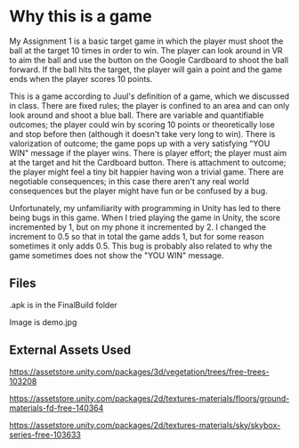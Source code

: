 # Why this is a game

My Assignment 1 is a basic target game in which the player must shoot the ball at the target 10 times in order to win. The player can look around in VR to aim the ball and use the button on the Google Cardboard to shoot the ball forward. If the ball hits the target, the player will gain a point and the game ends when the player scores 10 points. 

This is a game according to Juul's definition of a game, which we discussed in class. There are fixed rules; the player is confined to an area and can only look around and shoot a blue ball. There are variable and quantifiable outcomes; the player could win by scoring 10 points or theoretically lose and stop before then (although it doesn't take very long to win). There is valorization of outcome; the game pops up with a very satisfying "YOU WIN" message if the player wins. There is player effort; the player must aim at the target and hit the Cardboard button. There is attachment to outcome; the player might feel a tiny bit happier having won a trivial game. There are negotiable consequences; in this case there aren't any real world consequences but the player might have fun or be confused by a bug.

Unfortunately, my unfamiliarity with programming in Unity has led to there being bugs in this game. When I tried playing the game in Unity, the score incremented by 1, but on my phone it incremented by 2. I changed the increment to 0.5 so that in total the game adds 1, but for some reason sometimes it only adds 0.5. This bug is probably also related to why the game sometimes does not show the "YOU WIN" message.

## Files

.apk is in the FinalBuild folder

Image is demo.jpg

## External Assets Used

https://assetstore.unity.com/packages/3d/vegetation/trees/free-trees-103208

https://assetstore.unity.com/packages/2d/textures-materials/floors/ground-materials-fd-free-140364

https://assetstore.unity.com/packages/2d/textures-materials/sky/skybox-series-free-103633